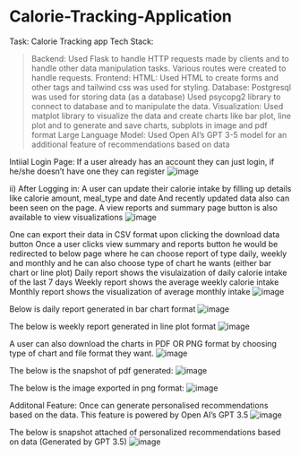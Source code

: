 # Calorie-Tracking-Application
Task: Calorie Tracking app
Tech Stack:
> Backend: Used Flask to handle HTTP requests made by clients and to handle other data manipulation tasks. Various routes were created to handle requests.
Frontend:
HTML: Used HTML to create forms and other tags and tailwind css was used for styling.
Database: Postgresql was used for storing data (as a database)
Used psycopg2 library to connect to database and to manipulate the data.
Visualization: Used matplot library to visualize the data and create charts like bar plot, line plot and to generate and save charts, subplots in image and pdf format
Large Language Model: Used Open AI’s GPT 3-5 model for an additional feature of recommendations based on data

Intiial Login Page:
If a user already has an account they can just login, if he/she doesn’t have one they can register
 ![image](https://github.com/Kushal1306/Calorie-Tracking-Application/assets/95643826/a8bfcc87-99ba-479f-bb1e-1f648921e6b6)


ii) After Logging in:
A user can update their calorie intake by filling up details like calorie amount, meal_type and date
And recently updated data also can been seen on the page.
A view reports and summary page button is also available to view visualizations
![image](https://github.com/Kushal1306/Calorie-Tracking-Application/assets/95643826/21a296c7-b462-4858-acdf-b778fd5e536f)

 
One can export their data in CSV format upon clicking the download data button
Once a user clicks view summary and reports button he would be redirected to below page where he can choose report of type daily, weekly and monthly and he can also choose type of chart he wants (either bar chart or line plot)
Daily report shows the visulaization of daily calorie intake of the last 7 days
Weekly report shows the average weekly calorie intake
Monthly report shows the visualization of average monthly intake
![image](https://github.com/Kushal1306/Calorie-Tracking-Application/assets/95643826/6c24f9c9-dd5e-48ba-93ad-2a548aa83eca)

 
Below is daily report generated in bar chart format
 ![image](https://github.com/Kushal1306/Calorie-Tracking-Application/assets/95643826/775ce33f-aa82-43f3-b649-765edd40210a)


The below is weekly report generated in line plot format
![image](https://github.com/Kushal1306/Calorie-Tracking-Application/assets/95643826/c7e33b54-b4b8-4ac2-ad0e-6987c517d2ea)

 




A user can also download the charts in PDF OR PNG format by choosing type of chart and file format they want.
![image](https://github.com/Kushal1306/Calorie-Tracking-Application/assets/95643826/2b3392fc-1e7d-415f-aa84-2cb33dbd7d9a)

 
The below is the snapshot of pdf generated:
![image](https://github.com/Kushal1306/Calorie-Tracking-Application/assets/95643826/2c951c2c-6e59-4119-856c-c57b89f0cc2f)

 
The below is the image exported in png format:
![image](https://github.com/Kushal1306/Calorie-Tracking-Application/assets/95643826/933486c4-f359-4012-9122-de5073638827)

 
Additonal Feature: Once can generate personalised recommendations based on the data. This feature is powered by Open AI’s GPT 3.5
![image](https://github.com/Kushal1306/Calorie-Tracking-Application/assets/95643826/fba500a5-e238-4381-b15c-ab635f00b6ca)

 
The below is snapshot attached of personalized recommendations based on data (Generated by GPT 3.5)
![image](https://github.com/Kushal1306/Calorie-Tracking-Application/assets/95643826/1150adef-bfb5-4575-9ffd-d6d5594b1b2a)

 
